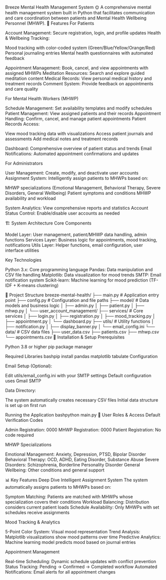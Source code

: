 Breeze Mental Health Management System 🌞
A comprehensive mental health management system built in Python that facilitates communication and care coordination between patients and Mental Health Wellbeing Personnel (MHWP).
🌟 Features
For Patients

Account Management: Secure registration, login, and profile updates
Health & Wellbeing Tracking:

Mood tracking with color-coded system (Green/Blue/Yellow/Orange/Red)
Personal journaling entries
Mental health questionnaires with automated feedback


Appointment Management: Book, cancel, and view appointments with assigned MHWPs
Meditation Resources: Search and explore guided meditation content
Medical Records: View personal medical history and treatment records
Comment System: Provide feedback on appointments and care quality

For Mental Health Workers (MHWP)

Schedule Management: Set availability templates and modify schedules
Patient Management: View assigned patients and their records
Appointment Handling: Confirm, cancel, and manage patient appointments
Patient Records Access:

View mood tracking data with visualizations
Access patient journals and assessments
Add medical notes and treatment records


Dashboard: Comprehensive overview of patient status and trends
Email Notifications: Automated appointment confirmations and updates

For Administrators

User Management: Create, modify, and deactivate user accounts
Assignment System: Intelligently assign patients to MHWPs based on:

MHWP specializations (Emotional Management, Behavioral Therapy, Severe Disorders, General Wellbeing)
Patient symptoms and conditions
MHWP availability and workload


System Analytics: View comprehensive reports and statistics
Account Status Control: Enable/disable user accounts as needed

🏗️ System Architecture
Core Components

Model Layer: User management, patient/MHWP data handling, admin functions
Services Layer: Business logic for appointments, mood tracking, notifications
Utils Layer: Helper functions, email configuration, user interface utilities

Key Technologies

Python 3.x: Core programming language
Pandas: Data manipulation and CSV file handling
Matplotlib: Data visualization for mood trends
SMTP: Email notification system
Scikit-learn: Machine learning for mood prediction (TF-IDF + K-means clustering)

📁 Project Structure
breeze-mental-health/
├── main.py                 # Application entry point
├── config.py              # Configuration and file paths
├── model/                 # Data models and business logic
│   ├── admin.py
│   ├── patient.py
│   ├── mhwp.py
│   └── user_account_management/
├── services/              # Core services
│   ├── login.py
│   ├── registration.py
│   ├── mood_tracking.py
│   ├── appointment.py
│   └── dashboard.py
├── utils/                 # Utility functions
│   ├── notification.py
│   ├── display_banner.py
│   └── email_config.ini
└── data/                  # CSV data files
    ├── user_data.csv
    ├── patients.csv
    ├── mhwp.csv
    └── appointments.csv
🚀 Installation & Setup
Prerequisites

Python 3.8 or higher
pip package manager

Required Libraries
bashpip install pandas matplotlib tabulate
Configuration

Email Setup (Optional):

Edit utils/email_config.ini with your SMTP settings
Default configuration uses Gmail SMTP


Data Directory:

The system automatically creates necessary CSV files
Initial data structure is set up on first run



Running the Application
bashpython main.py
👥 User Roles & Access
Default Verification Codes

Admin Registration: 0000
MHWP Registration: 0000
Patient Registration: No code required

MHWP Specializations

Emotional Management: Anxiety, Depression, PTSD, Bipolar Disorder
Behavioral Therapy: OCD, ADHD, Eating Disorder, Substance Abuse
Severe Disorders: Schizophrenia, Borderline Personality Disorder
General Wellbeing: Other conditions and general support

📊 Key Features Deep Dive
Intelligent Assignment System
The system automatically assigns patients to MHWPs based on:

Symptom Matching: Patients are matched with MHWPs whose specialization covers their conditions
Workload Balancing: Distribution considers current patient loads
Schedule Availability: Only MHWPs with set schedules receive assignments

Mood Tracking & Analytics

5-Point Color System: Visual mood representation
Trend Analysis: Matplotlib visualizations show mood patterns over time
Predictive Analytics: Machine learning model predicts mood based on journal entries

Appointment Management

Real-time Scheduling: Dynamic schedule updates with conflict prevention
Status Tracking: Pending → Confirmed → Completed workflow
Automated Notifications: Email alerts for all appointment changes
